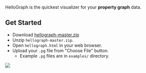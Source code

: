 HelloGraph is the quickest visualizer for your **property graph** data.

## Get Started

- Download [hellograph-master.zip](https://github.com/g2glab/hellograph/archive/master.zip)
- Unzip `hellograph-master.zip`.
- Open `hellograph.html` in your web browser.
- Upload your `.pg` file from "Choose File" button.
  - Example `.pg` files are in `examples/` directory.

![](https://user-images.githubusercontent.com/4862919/85918400-68738980-b89d-11ea-95ad-6c1a3b5d1dd5.jpg)
